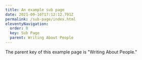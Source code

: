 ```yaml
---
title: An example sub page
date: 2021-09-16T17:12:12.791Z
permalink: /sub-page/index.html
eleventyNavigation:
  order: 0
  key: Sub Page
  parent: Writing About People
---
```


The parent key of this example page is "Writing About People."
